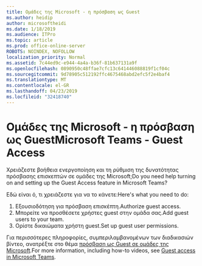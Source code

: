 ```yaml
---
title: Ομάδες της Microsoft - η πρόσβαση ως Guest
ms.author: heidip
author: microsoftheidi
ms.date: 1/18/2019
ms.audience: ITPro
ms.topic: article
ms.prod: office-online-server
ROBOTS: NOINDEX, NOFOLLOW
localization_priority: Normal
ms.assetid: 7c44ed9c-e944-4a4a-b36f-81b637131a9f
ms.openlocfilehash: 0890950c48ffae7cfc13c641446088819f1cf04c
ms.sourcegitcommit: 9d78905c512192ffc4675468abd2efc5f2e4baf4
ms.translationtype: MT
ms.contentlocale: el-GR
ms.lasthandoff: 04/23/2019
ms.locfileid: "32418740"
---
```

# <a name="microsoft-teams---guest-access"></a><span data-ttu-id="5a7d1-102">Ομάδες της Microsoft - η πρόσβαση ως Guest</span><span class="sxs-lookup"><span data-stu-id="5a7d1-102">Microsoft Teams - Guest Access</span></span>

<span data-ttu-id="5a7d1-103">Χρειάζεστε βοήθεια ενεργοποίηση και τη ρύθμιση της δυνατότητας πρόσβασης επισκεπτών σε ομάδες της Microsoft;</span><span class="sxs-lookup"><span data-stu-id="5a7d1-103">Do you need help turning on and setting up the Guest Access feature in Microsoft Teams?</span></span>

<span data-ttu-id="5a7d1-104">Εδώ είναι ό, τι χρειάζεστε για να το κάνετε:</span><span class="sxs-lookup"><span data-stu-id="5a7d1-104">Here's what you need to do:</span></span>

1. <span data-ttu-id="5a7d1-105">Εξουσιοδότηση για πρόσβαση επισκέπτη.</span><span class="sxs-lookup"><span data-stu-id="5a7d1-105">Authorize guest access.</span></span>
1. <span data-ttu-id="5a7d1-106">Μπορείτε να προσθέσετε χρήστες guest στην ομάδα σας.</span><span class="sxs-lookup"><span data-stu-id="5a7d1-106">Add guest users to your team.</span></span>
1. <span data-ttu-id="5a7d1-107">Ορίστε δικαιώματα χρήστη guest.</span><span class="sxs-lookup"><span data-stu-id="5a7d1-107">Set up guest user permissions.</span></span>

<span data-ttu-id="5a7d1-108">Για περισσότερες πληροφορίες, συμπεριλαμβανομένων των διαδικασιών βίντεο, ανατρέξτε στο θέμα [πρόσβαση ως Guest σε ομάδες της Microsoft](https://docs.microsoft.com/en-us/microsoftteams/guest-access).</span><span class="sxs-lookup"><span data-stu-id="5a7d1-108">For more information, including how-to videos, see [Guest access in Microsoft Teams](https://docs.microsoft.com/en-us/microsoftteams/guest-access).</span></span>

